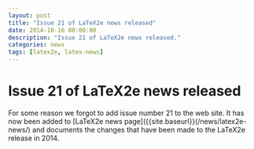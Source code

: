 ```yaml
---
layout: post
title: "Issue 21 of LaTeX2e news released"
date: 2014-10-16 00:00:00
description: "Issue 21 of LaTeX2e news released."
categories: news
tags: [latex2e, latex-news]
---
```


# Issue 21 of LaTeX2e news released

For some reason we forgot to add issue number 21 to the web site. It has now been added to [LaTeX2e news page]({{site.baseurl}}(/news/latex2e-news/) and documents the changes that have been made to the LaTeX2e release in 2014.
